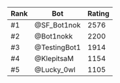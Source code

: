Rank|Bot|Rating
---|---|---
#1|@SF_Bot1nok|2576
#2|@Bot1nokk|2200
#3|@TestingBot1|1914
#4|@KlepitsaM|1154
#5|@Lucky_0wl|1105
